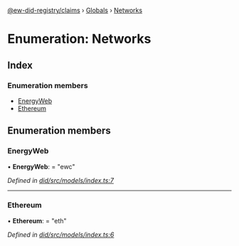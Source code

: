 [@ew-did-registry/claims](../README.md) › [Globals](../globals.md) › [Networks](networks.md)

# Enumeration: Networks

## Index

### Enumeration members

* [EnergyWeb](networks.md#energyweb)
* [Ethereum](networks.md#ethereum)

## Enumeration members

###  EnergyWeb

• **EnergyWeb**: = "ewc"

*Defined in [did/src/models/index.ts:7](https://github.com/energywebfoundation/ew-did-registry/blob/ac13f0a/packages/did/src/models/index.ts#L7)*

___

###  Ethereum

• **Ethereum**: = "eth"

*Defined in [did/src/models/index.ts:6](https://github.com/energywebfoundation/ew-did-registry/blob/ac13f0a/packages/did/src/models/index.ts#L6)*
